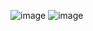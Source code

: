 
![image](https://github.com/user-attachments/assets/1f2d4b31-de63-443f-a7ca-abfc1843b5a1)
![image](https://github.com/user-attachments/assets/2600175d-0b99-40af-bdd3-464c7a60a55f)
